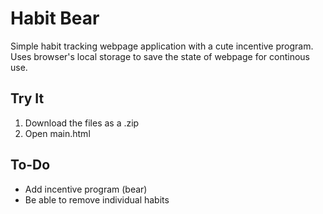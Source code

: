 # Habit Bear
Simple habit tracking webpage application with a cute incentive program. <br />
Uses browser's local storage to save the state of webpage for continous use. 

## Try It

1. Download the files as a .zip
2. Open main.html

## To-Do

  - Add incentive program (bear)
  - Be able to remove individual habits
